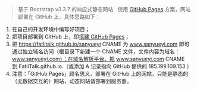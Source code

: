 > 基于 Bootstrap v3.3.7 的响应式静态网站  
使用 [GitHub Pages](https://pages.github.com/) 方案，网站部署在 GitHub 上，具体思路如下：  
1. 在自己的开发环境中编写好项目；
2. 把项目部署到 GitHub 上，即[搭建 GitHub Pages](http://fatlitalk.com/#post/12)；
3. 把 https://fatlitalk.github.io/sanyueyi CNAME 为 www.sanyueyi.com 即可通过独立域名访问（根目录下新建一个 CNAME 文件，文件内容为域名：www.sanyueyi.com）；在域名解析平台，把 www.sanyueyi.com CNAME 到 FatliTalk.github.io.（或添加 A 记录指向 GitHub 提供的 185.199.109.153 ）
4. 注意：「GitHub Pages」顾名思义，部署在 GitHub 上的网站，只能是静态的（无数据交互的）网站，动态网站请部署到服务器。
